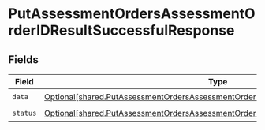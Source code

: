 # PutAssessmentOrdersAssessmentOrderIDResultSuccessfulResponse


## Fields

| Field                                                                                                                                                                                | Type                                                                                                                                                                                 | Required                                                                                                                                                                             | Description                                                                                                                                                                          |
| ------------------------------------------------------------------------------------------------------------------------------------------------------------------------------------ | ------------------------------------------------------------------------------------------------------------------------------------------------------------------------------------ | ------------------------------------------------------------------------------------------------------------------------------------------------------------------------------------ | ------------------------------------------------------------------------------------------------------------------------------------------------------------------------------------ |
| `data`                                                                                                                                                                               | [Optional[shared.PutAssessmentOrdersAssessmentOrderIDResultSuccessfulResponseData]](undefined/models/shared/putassessmentordersassessmentorderidresultsuccessfulresponsedata.md)     | :heavy_check_mark:                                                                                                                                                                   | N/A                                                                                                                                                                                  |
| `status`                                                                                                                                                                             | [Optional[shared.PutAssessmentOrdersAssessmentOrderIDResultSuccessfulResponseStatus]](undefined/models/shared/putassessmentordersassessmentorderidresultsuccessfulresponsestatus.md) | :heavy_check_mark:                                                                                                                                                                   | N/A                                                                                                                                                                                  |
